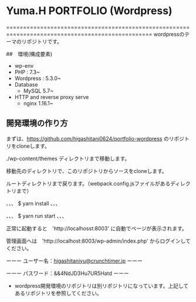 # Yuma.H PORTFOLIO (Wordpress)
=================================================================================================
wordpressのテーマのリポジトリです。

##　環境(構成要素)
- wp-env
- PHP : 7.3~
- Wordpress : 5.3.0~
- Database
    - MySQL 5.7~
- HTTP and reverse proxy serve
    - nginx 1.16.1~ 

## 開発環境の作り方
まずは、https://github.com/higashitani0624/portfolio-wordpress のリポジトリをcloneします。

./wp-content/themes ディレクトリまで移動します。

移動先のディレクトリで、このリポジトリからソースをcloneします。

ルートディレクトリまで戻ります。（webpack.config.jsファイルがあるディレクトリまで）

、、、
$ yarn install
、、、

、、、
$ yarn run start
、、、

正常に起動すると　'http://localhosst:8003' に自動でページが表示されます。

管理画面へは　'http://localhost:8003/wp-admin/index.php' からログインしてください。

ーーー
ユーザー名：higashitaniyu@crunchtimer.jp
ーーー

ーーー
パスワード：&&4NdJD3Hu7UR5Hatd
ーーー


* wordpress開発環境のリポジトリは別リポジトリになっています。上記してあるリポジトリを参照してください。